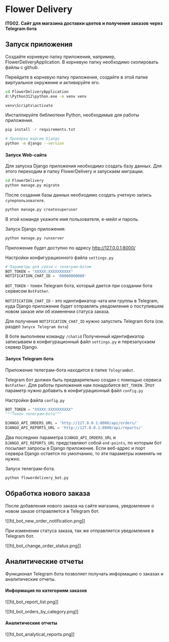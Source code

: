 # Flower Delivery
**ITG02. Сайт для магазина доставки цветов и получения заказов через Telegram бота**

## Запуск приложения
Создайте корневую папку приложения, например, FlowerDeliveryApplication.
В корневую папку необходимо скопировать файлы с github.

Перейдите в корневую папку приложения, создайте в этой папке виртуальное окружение и активируйте его.
```bash
cd FlowerDeliveryApplication
d:\Python312\python.exe -m venv venv

venv\Scripts\activate
```

Инсталлируйте библиотеки Python, необходимые для работы приложения.
```bash
pip install -r requirements.txt

# Проверка версии Django
python -m django --version
```

#### Запуск Web-сайта
Для запуска Django приложения необходимо создать базу данных.
Для этого переходим в папку FlowerDelivery и запускаем миграции.
```bash
cd FlowerDelivery
python manage.py migrate
```

После создания базы данных необходимо создать учетную запись `суперпользователя`.
```bash
python manage.py createsuperuser
```
В этой команде укажите имя пользователя, е-мейл и пароль.

Запуск Django приложения:
```bash
python manage.py runserver
```

Приложение будет доступно по адресу http://127.0.0.1:8000/ 

Настройки конфигурационного файла `settings.py`
```python
# Параметры для связи с телеграм-ботом
BOT_TOKEN = "XXXXX:XXXXXXXXXX"
NOTIFICATION_CHAT_ID = '00000000000'
```

`BOT_TOKEN` - токен Telegram бота, который дается при создании бота сервисом `BotFather`.

`NOTIFICATION_CHAT_ID` - это идентификатор чата или группы в Telegram, куда Django приложение будет отправлять уведомления о поступившем новом заказе или об изменении статуса заказа.

Для получения `NOTIFICATION_CHAT_ID` нужно запустить Telegram бота (см. раздел `Запуск Telegram бота`)

В боте выполняем команду `/chatid`
Полученный идентификатор записываем в конфигурационный файл `settings.py` и перезапускаем сервер Django.

#### Запуск Telegram бота
Приложение телеграм-бота находится в папке `TelegramBot`.

Telegram бот должен быть предварительно создан с помощью сервиса `BotFather`.
Для работы приложения нам понадобится `BOT_TOKEN`.
Этот параметр нужно добавить в конфигурационный файл `config.py`

Настройки файла `config.py`
```python
BOT_TOKEN = "XXXXX:XXXXXXXXXX"
"""Токен телеграм-бота"""

DJANGO_API_ORDERS_URL = 'http://127.0.0.1:8000/api/orders/'
DJANGO_API_REPORTS_URL = 'http://127.0.0.1:8000/api/reports/'
```

Два последних параметра `DJANGO_API_ORDERS_URL` и `DJANGO_API_REPORTS_URL` представляют собой `end-points`, по которым бот посылает запросы в Django приложение. Если веб-адрес и порт сервера Django остается по умолчанию, то эти параметры изменять не нужно.

Запуск телеграм-бота.
```bash
python flowerdelivery_bot.py
```


## Обработка нового заказа
После добавления нового заказа на сайте магазина, уведомление о новом заказе отправляется в Telegram бот.

![[fd_bot_new_order_notification.png]]

При изменении статуса заказа, так же отправляется уведомление в Telegram бот.

![[fd_bot_change_order_status.png]]

## Аналитические отчеты
Функционал Telegram бота позволяет получать информацию о заказах и аналитические отчеты.
#### Информация по категориям заказов
![[fd_bot_report_list.png]]

![[fd_bot_orders_by_category.png]]

#### Аналитические отчеты

![[fd_bot_analytical_reports.png]]








